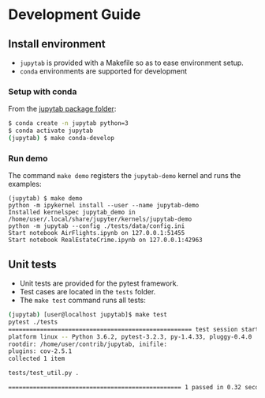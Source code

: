 Development Guide
=================


Install environment
-------------------

- `jupytab` is provided with a Makefile so as to ease environment setup.
- `conda` environments are supported for development


### Setup with conda

From the [jupytab package folder](../../jupytab):

```bash
$ conda create -n jupytab python=3
$ conda activate jupytab
(jupytab) $ make conda-develop
```

### Run demo

The command `make demo` registers the `jupytab-demo` kernel and runs the examples:

```bask
(jupytab) $ make demo
python -m ipykernel install --user --name jupytab-demo
Installed kernelspec jupytab_demo in /home/user/.local/share/jupyter/kernels/jupytab-demo
python -m jupytab --config ./tests/data/config.ini
Start notebook AirFlights.ipynb on 127.0.0.1:51455
Start notebook RealEstateCrime.ipynb on 127.0.0.1:42963
```

Unit tests 
----------

- Unit tests are provided for the pytest framework.
- Test cases are located in the `tests` folder.
- The `make test` command runs all tests:


```bash
(jupytab) [user@localhost jupytab]$ make test
pytest ./tests
==================================================== test session starts ============================
platform linux -- Python 3.6.2, pytest-3.2.3, py-1.4.33, pluggy-0.4.0
rootdir: /home/user/contrib/jupytab, inifile:
plugins: cov-2.5.1
collected 1 item

tests/test_util.py .

================================================= 1 passed in 0.32 seconds ==========================
```
